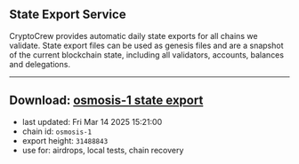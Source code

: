 ## State Export Service
CryptoCrew provides automatic daily state exports for all chains we validate. State export files can be used as genesis files and are a snapshot of the current blockchain state, including all validators, accounts, balances and delegations.

---
**Download: [osmosis-1 state export](https://dl-eu2.ccvalidators.com/SERVICE/osmosis/osmosis-1_export_31488843.json)**
---

- last updated: Fri Mar 14 2025 15:21:00
- chain id: `osmosis-1`
- export height: `31488843`
- use for: airdrops, local tests, chain recovery
